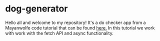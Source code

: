 # dog-generator
Hello all and welcome to my repository! It's a do checker app from a Mayanwolfe code tutorial that can be found <a href="https://youtu.be/rHnC-7h6338">here.</a> In this tutorial we work with work with the fetch API and async functionality. 